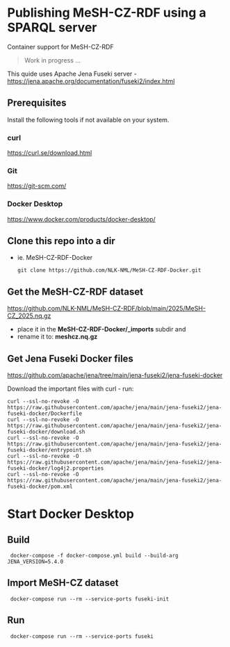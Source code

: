 # Publishing MeSH-CZ-RDF using a SPARQL server
Container support for MeSH-CZ-RDF

> Work in progress ...

This quide uses Apache Jena Fuseki server - https://jena.apache.org/documentation/fuseki2/index.html

## Prerequisites

Install the following tools if not available on your system.

### curl

https://curl.se/download.html

### Git

https://git-scm.com/

### Docker Desktop

https://www.docker.com/products/docker-desktop/

## Clone this repo into a dir 
- ie. MeSH-CZ-RDF-Docker

      git clone https://github.com/NLK-NML/MeSH-CZ-RDF-Docker.git

## Get the MeSH-CZ-RDF dataset

https://github.com/NLK-NML/MeSH-CZ-RDF/blob/main/2025/MeSH-CZ_2025.nq.gz

- place it in the **MeSH-CZ-RDF-Docker/_imports** subdir and
- rename it to: **meshcz.nq.gz**

## Get Jena Fuseki Docker files

https://github.com/apache/jena/tree/main/jena-fuseki2/jena-fuseki-docker

Download the important files with curl - run:

```
curl --ssl-no-revoke -O https://raw.githubusercontent.com/apache/jena/main/jena-fuseki2/jena-fuseki-docker/Dockerfile
curl --ssl-no-revoke -O https://raw.githubusercontent.com/apache/jena/main/jena-fuseki2/jena-fuseki-docker/download.sh
curl --ssl-no-revoke -O https://raw.githubusercontent.com/apache/jena/main/jena-fuseki2/jena-fuseki-docker/entrypoint.sh
curl --ssl-no-revoke -O https://raw.githubusercontent.com/apache/jena/main/jena-fuseki2/jena-fuseki-docker/log4j2.properties
curl --ssl-no-revoke -O https://raw.githubusercontent.com/apache/jena/main/jena-fuseki2/jena-fuseki-docker/pom.xml
```

# Start Docker Desktop

## Build

     docker-compose -f docker-compose.yml build --build-arg JENA_VERSION=5.4.0

## Import MeSH-CZ dataset

     docker-compose run --rm --service-ports fuseki-init

## Run

     docker-compose run --rm --service-ports fuseki

